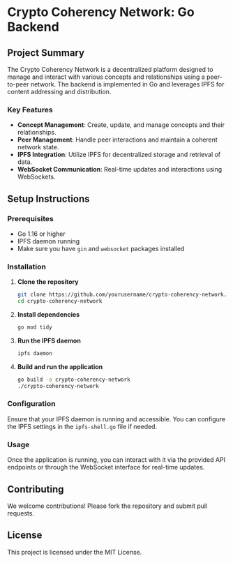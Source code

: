 # Crypto Coherency Network: Go Backend

## Project Summary

The Crypto Coherency Network is a decentralized platform designed to manage and interact with various concepts and relationships using a peer-to-peer network. The backend is implemented in Go and leverages IPFS for content addressing and distribution.

### Key Features
- **Concept Management**: Create, update, and manage concepts and their relationships.
- **Peer Management**: Handle peer interactions and maintain a coherent network state.
- **IPFS Integration**: Utilize IPFS for decentralized storage and retrieval of data.
- **WebSocket Communication**: Real-time updates and interactions using WebSockets.

## Setup Instructions

### Prerequisites
- Go 1.16 or higher
- IPFS daemon running
- Make sure you have `gin` and `websocket` packages installed

### Installation

1. **Clone the repository**
    ```sh
    git clone https://github.com/yourusername/crypto-coherency-network.git
    cd crypto-coherency-network
    ```

2. **Install dependencies**
    ```sh
    go mod tidy
    ```

3. **Run the IPFS daemon**
    ```sh
    ipfs daemon
    ```

4. **Build and run the application**
    ```sh
    go build -o crypto-coherency-network
    ./crypto-coherency-network
    ```

### Configuration

Ensure that your IPFS daemon is running and accessible. You can configure the IPFS settings in the `ipfs-shell.go` file if needed.

### Usage

Once the application is running, you can interact with it via the provided API endpoints or through the WebSocket interface for real-time updates.

## Contributing

We welcome contributions! Please fork the repository and submit pull requests.

## License

This project is licensed under the MIT License.
